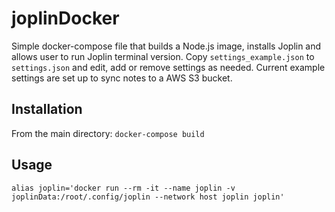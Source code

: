 # joplinDocker

Simple docker-compose file that builds a Node.js image, installs Joplin and allows user to run Joplin terminal version.
Copy `settings_example.json` to `settings.json` and edit, add or remove settings as needed. Current example settings are set up to sync notes to a AWS S3 bucket.

## Installation
From the main directory:
`docker-compose build`

## Usage
`alias joplin='docker run --rm -it --name joplin -v joplinData:/root/.config/joplin --network host joplin joplin'`
